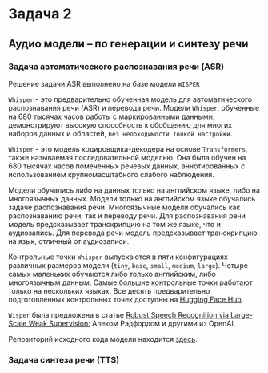 # Задача 2
## Аудио модели – по генерации и синтезу речи
### Задача автоматического распознавания речи (ASR)
Решение задачи ASR выполнено на базе модели `WISPER`

`Whisper` - это предварительно обученная модель для автоматического распознавания речи (ASR) и перевода речи. Модели `Whisper`, обученные на 680 тысячах часов работы с маркированными данными, демонстрируют высокую способность к обобщению для многих наборов данных и областей, `без необходимости тонкой настройки`.

`Whisper` - это модель кодировщика-декодера на основе `Transformers`, также называемая последовательной моделью. Она была обучен на 680 тысячах часов помеченных речевых данных, аннотированных с использованием крупномасштабного слабого наблюдения.

Модели обучались либо на данных только на английском языке, либо на многоязычных данных. Модели только на английском языке обучались задаче распознавания речи. Многоязычные модели обучались как распознаванию речи, так и переводу речи. Для распознавания речи модель предсказывает транскрипцию на том же языке, что и аудиозапись. Для перевода речи модель предсказывает транскрипцию на язык, отличный от аудиозаписи.

Контрольные точки `Whisper` выпускаются в пяти конфигурациях различных размеров модели (`tiny`, `base`, `small`, `medium`, `large`). Четыре самых маленьких обучаются либо только английским, либо многоязычным данным. Самые большие контрольные точки работают только на нескольких языках. Все десять предварительно подготовленных контрольных точек доступны на [Hugging Face Hub](https://huggingface.co/openai/whisper-large).

`Wisper` была предложена в статье [Robust Speech Recognition via Large-Scale Weak Supervision:](https://arxiv.org/abs/2212.04356) Алеком Рэдфордом и другими из OpenAI.

Репозиторий исходного кода модели находится [здесь](https://github.com/openai/whisper). 

### Задача синтеза речи (TTS)
